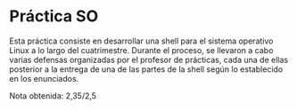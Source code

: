 # Práctica SO

Esta práctica consiste en desarrollar una shell para el sistema operativo Linux a lo largo del cuatrimestre. 
Durante el proceso, se llevaron a cabo varias defensas organizadas por el profesor de prácticas, 
cada una de ellas posterior a la entrega de una de las partes de la shell según lo establecido en los enunciados.

Nota obtenida: 2,35/2,5
